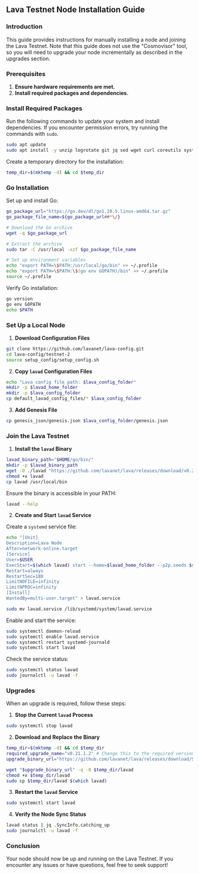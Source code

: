 ## Lava Testnet Node Installation Guide

### Introduction
This guide provides instructions for manually installing a node and joining the Lava Testnet. Note that this guide does not use the "Cosmovisor" tool, so you will need to upgrade your node incrementally as described in the upgrades section.

### Prerequisites
1. **Ensure hardware requirements are met.**
2. **Install required packages and dependencies.**

### Install Required Packages
Run the following commands to update your system and install dependencies. If you encounter permission errors, try running the commands with `sudo`.

```bash
sudo apt update
sudo apt install -y unzip logrotate git jq sed wget curl coreutils systemd
```

Create a temporary directory for the installation:

```bash
temp_dir=$(mktemp -d) && cd $temp_dir
```

### Go Installation
Set up and install Go:

```bash
go_package_url="https://go.dev/dl/go1.20.5.linux-amd64.tar.gz"
go_package_file_name=${go_package_url##*\/}

# Download the Go archive
wget -q $go_package_url

# Extract the archive
sudo tar -C /usr/local -xzf $go_package_file_name

# Set up environment variables
echo "export PATH=\$PATH:/usr/local/go/bin" >> ~/.profile
echo "export PATH=\$PATH:\$(go env GOPATH)/bin" >> ~/.profile
source ~/.profile
```

Verify Go installation:

```bash
go version
go env GOPATH
echo $PATH
```

### Set Up a Local Node
1. **Download Configuration Files**

```bash
git clone https://github.com/lavanet/lava-config.git
cd lava-config/testnet-2
source setup_config/setup_config.sh
```

2. **Copy `lavad` Configuration Files**

```bash
echo "Lava config file path: $lava_config_folder"
mkdir -p $lavad_home_folder
mkdir -p $lava_config_folder
cp default_lavad_config_files/* $lava_config_folder
```

3. **Add Genesis File**

```bash
cp genesis_json/genesis.json $lava_config_folder/genesis.json
```

### Join the Lava Testnet
1. **Install the `lavad` Binary**

```bash
lavad_binary_path="$HOME/go/bin/"
mkdir -p $lavad_binary_path
wget -O ./lavad "https://github.com/lavanet/lava/releases/download/v0.21.1.2/lavad-v0.21.1.2-linux-amd64"
chmod +x lavad
cp lavad /usr/local/bin
```

Ensure the binary is accessible in your PATH:

```bash
lavad --help
```

2. **Create and Start `lavad` Service**

Create a `systemd` service file:

```bash
echo "[Unit]
Description=Lava Node
After=network-online.target
[Service]
User=$USER
ExecStart=$(which lavad) start --home=$lavad_home_folder --p2p.seeds $seed_node
Restart=always
RestartSec=180
LimitNOFILE=infinity
LimitNPROC=infinity
[Install]
WantedBy=multi-user.target" > lavad.service

sudo mv lavad.service /lib/systemd/system/lavad.service
```

Enable and start the service:

```bash
sudo systemctl daemon-reload
sudo systemctl enable lavad.service
sudo systemctl restart systemd-journald
sudo systemctl start lavad
```

Check the service status:

```bash
sudo systemctl status lavad
sudo journalctl -u lavad -f
```

### Upgrades
When an upgrade is required, follow these steps:

1. **Stop the Current `lavad` Process**

```bash
sudo systemctl stop lavad
```

2. **Download and Replace the Binary**

```bash
temp_dir=$(mktemp -d) && cd $temp_dir
required_upgrade_name="v0.21.1.2" # Change this to the required version
upgrade_binary_url="https://github.com/lavanet/lava/releases/download/$required_upgrade_name/lavad-$required_upgrade_name-linux-amd64"

wget "$upgrade_binary_url" -q -O $temp_dir/lavad
chmod +x $temp_dir/lavad
sudo cp $temp_dir/lavad $(which lavad)
```

3. **Restart the `lavad` Service**

```bash
sudo systemctl start lavad
```

4. **Verify the Node Sync Status**

```bash
lavad status | jq .SyncInfo.catching_up
sudo journalctl -u lavad -f
```

### Conclusion
Your node should now be up and running on the Lava Testnet. If you encounter any issues or have questions, feel free to seek support!
